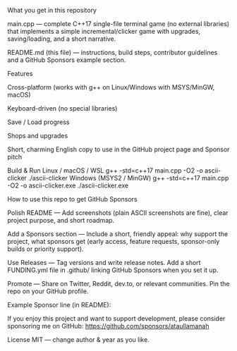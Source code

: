 What you get in this repository

main.cpp — complete C++17 single-file terminal game (no external libraries) that implements a simple incremental/clicker game with upgrades, saving/loading, and a short narrative.

README.md (this file) — instructions, build steps, contributor guidelines and a GitHub Sponsors example section.

Features

Cross-platform (works with g++ on Linux/Windows with MSYS/MinGW, macOS)

Keyboard-driven (no special libraries)

Save / Load progress

Shops and upgrades

Short, charming English copy to use in the GitHub project page and Sponsor pitch

Build & Run
Linux / macOS / WSL
g++ -std=c++17 main.cpp -O2 -o ascii-clicker
./ascii-clicker
Windows (MSYS2 / MinGW)
g++ -std=c++17 main.cpp -O2 -o ascii-clicker.exe
./ascii-clicker.exe

How to use this repo to get GitHub Sponsors

Polish README — Add screenshots (plain ASCII screenshots are fine), clear project purpose, and short roadmap.

Add a Sponsors section — Include a short, friendly appeal: why support the project, what sponsors get (early access, feature requests, sponsor-only builds or priority support).

Use Releases — Tag versions and write release notes. Add a short FUNDING.yml file in .github/ linking GitHub Sponsors when you set it up.

Promote — Share on Twitter, Reddit, dev.to, or relevant communities. Pin the repo on your GitHub profile.

Example Sponsor line (in README):

If you enjoy this project and want to support development, please consider sponsoring me on GitHub: https://github.com/sponsors/ataullamanah

License
MIT — change author & year as you like.
